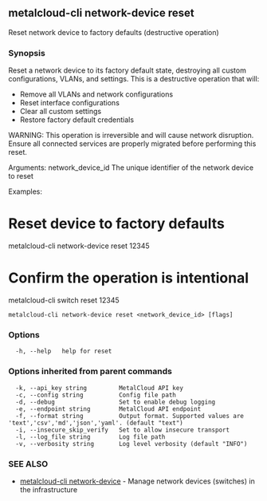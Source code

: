 ## metalcloud-cli network-device reset

Reset network device to factory defaults (destructive operation)

### Synopsis

Reset a network device to its factory default state, destroying all
custom configurations, VLANs, and settings. This is a destructive operation
that will:
- Remove all VLANs and network configurations
- Reset interface configurations
- Clear all custom settings
- Restore factory default credentials

WARNING: This operation is irreversible and will cause network disruption.
Ensure all connected services are properly migrated before performing this reset.

Arguments:
  network_device_id   The unique identifier of the network device to reset

Examples:
  # Reset device to factory defaults
  metalcloud-cli network-device reset 12345

  # Confirm the operation is intentional
  metalcloud-cli switch reset 12345

```
metalcloud-cli network-device reset <network_device_id> [flags]
```

### Options

```
  -h, --help   help for reset
```

### Options inherited from parent commands

```
  -k, --api_key string         MetalCloud API key
  -c, --config string          Config file path
  -d, --debug                  Set to enable debug logging
  -e, --endpoint string        MetalCloud API endpoint
  -f, --format string          Output format. Supported values are 'text','csv','md','json','yaml'. (default "text")
  -i, --insecure_skip_verify   Set to allow insecure transport
  -l, --log_file string        Log file path
  -v, --verbosity string       Log level verbosity (default "INFO")
```

### SEE ALSO

* [metalcloud-cli network-device](metalcloud-cli_network-device.md)	 - Manage network devices (switches) in the infrastructure

